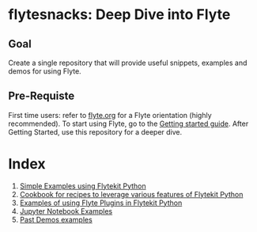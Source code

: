 # flytesnacks: Deep Dive into Flyte

## Goal
Create a single repository that will provide useful snippets, examples and demos for using Flyte. 

## Pre-Requiste
First time users: refer to [flyte.org](https://flyte.org) for a Flyte orientation (highly recommended).
To start using Flyte, go to the [Getting started guide](https://flyte.readthedocs.io/en/latest/tutorials/first_example.html). 
After Getting Started, use this repository for a deeper dive.

# Index
1. [Simple Examples using Flytekit Python](./python)
2. [Cookbook for recipes to leverage various features of Flytekit Python](./cookbook)
3. [Examples of using Flyte Plugins in Flytekit Python](./plugins)
4. [Jupyter Notebook Examples](./notebooks)
5. [Past Demos examples](./demos)


